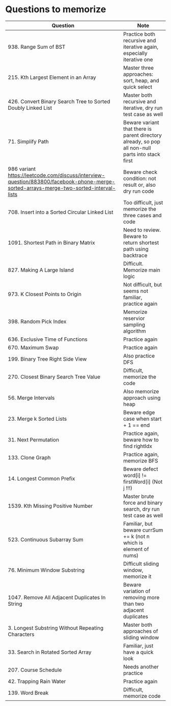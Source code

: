 # Questions to memorize
| Question                | Note                         
| ------------------------| ------------------------------ 
| 938. Range Sum of BST | Practice both recursive and iterative again, especially iterative one
| 215. Kth Largest Element in an Array | Master three approaches: sort, heap, and quick select
| 426. Convert Binary Search Tree to Sorted Doubly Linked List | Master both recursive and iterative, dry run test case as well
| 71. Simplify Path | Beware variant that there is parent directory already, so pop all non-null parts into stack first
| 986 variant https://leetcode.com/discuss/interview-question/883800/facebook-phone-merge-sorted-arrays-merge-two-sorted-interval-lists | Beware check condition: not result or, also dry run code
| 708. Insert into a Sorted Circular Linked List | Too difficult, just memorize the three cases and code
| 1091. Shortest Path in Binary Matrix | Need to review. Beware to return shortest path using backtrace
| 827. Making A Large Island | Difficult. Memorize main logic
| 973. K Closest Points to Origin | Not difficult, but seems not familiar, practice again
| 398. Random Pick Index | Memorize reservior sampling algorithm
| 636. Exclusive Time of Functions | Practice again
| 670. Maximum Swap | Practice again
| 199. Binary Tree Right Side View | Also practice DFS
| 270. Closest Binary Search Tree Value | Difficult, memorize the code
| 56. Merge Intervals | Also memorize approach using heap
| 23. Merge k Sorted Lists | Beware edge case when start + 1 == end
| 31. Next Permutation | Practice again, beware how to find rightIdx
| 133. Clone Graph | Practice again, memorize BFS
| 14. Longest Common Prefix | Beware defect word[i] != firstWord[i] (Not j !!!)
| 1539. Kth Missing Positive Number | Master brute force and binary search, dry run test case as well
| 523. Continuous Subarray Sum | Familiar, but beware currSum += k (not n which is element of nums)
| 76. Minimum Window Substring | Difficult sliding window, memorize it
| 1047. Remove All Adjacent Duplicates In String | Beware variation of removing more than two adjacent duplicates
| 3. Longest Substring Without Repeating Characters | Master both approaches of sliding window
| 33. Search in Rotated Sorted Array | Familiar, just have a quick look
| 207. Course Schedule | Needs another practice
| 42. Trapping Rain Water | Practice again
| 139. Word Break | Difficult, memorize code
